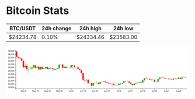 # Bitcoin Stats

BTC/USDT|24h change|24h high|24h low|
|---|---|---|---|
|$24234.78|0.10%|$24334.46|$23583.00|

<img src="./chart.svg">
